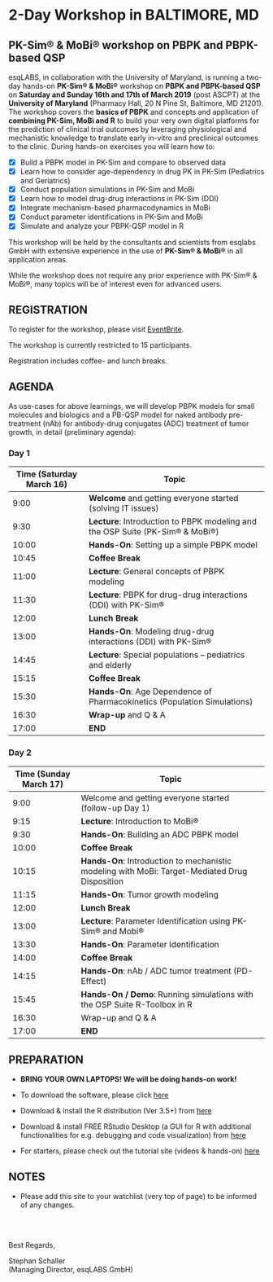 # 2-Day Workshop in BALTIMORE, MD

## PK-Sim® &amp; MoBi® workshop on PBPK and PBPK-based QSP 

esqLABS, in collaboration with the University of Maryland, is running a two-day hands-on **PK-Sim® & MoBi®** workshop on **PBPK and PBPK-based QSP** on **Saturday and Sunday 16th and 17th of March 2019** (post ASCPT) at the **University of Maryland** (Pharmacy Hall, 20 N Pine St, Baltimore, MD 21201). The workshop covers the **basics of PBPK** and concepts and application of **combining PK-Sim, MoBi and R** to build your very own digital platforms for the prediction of clinical trial outcomes by leveraging physiological and mechanistic knowledge to translate early in-vitro and preclinical outcomes to the clinic. During hands-on exercises you will learn how to:
- [x] Build a PBPK model in PK-Sim and compare to observed data
- [x] Learn how to consider age-dependency in drug PK in PK-Sim (Pediatrics and Geriatrics)
- [x] Conduct population simulations in PK-Sim and MoBi
- [x] Learn how to model drug-drug interactions in PK-Sim (DDI)
- [x] Integrate mechanism-based pharmacodynamics in MoBi
- [x] Conduct parameter identifications in PK-Sim and MoBi
- [x] Simulate and analyze your PBPK-QSP model in R

This workshop will be held by the consultants and scientists from esqlabs GmbH with extensive experience in the use of **PK-Sim® & MoBi®** in all application areas. 

While the workshop does not require any prior experience with PK-Sim® & MoBi®, many topics will be of interest even for advanced users.


## REGISTRATION

To register for the workshop, please visit [EventBrite](https://www.eventbrite.com/e/2-day-pk-sim-mobi-workshop-on-pbpk-and-pbpk-based-qsp-tickets-54161831496).

The workshop is currently restricted to 15 participants.

Registration includes coffee- and lunch breaks.

## AGENDA

As use-cases for above learnings, we will develop PBPK models for small molecules and biologics and a PB-QSP model for naked antibody pre-treatment (nAb) for antibody-drug conjugates (ADC) treatment of tumor growth, in detail (preliminary agenda):

### Day 1

| Time (Saturday March 16) | Topic |
| ------------- | ------------- |
| 9:00 | **Welcome** and getting everyone started (solving IT issues) |
| 9:30 | **Lecture**: Introduction to PBPK modeling and the OSP Suite (PK-Sim® & MoBi®)        |
| 10:00 | **Hands-On**: Setting up a simple PBPK model |
| 10:45 | **Coffee Break** |
| 11:00 | **Lecture**: General concepts of PBPK modeling|
| 11:30 | **Lecture**: PBPK for drug-drug interactions (DDI) with PK-Sim® |
| 12:00 | **Lunch Break** |
| 13:00 | **Hands-On**: Modeling drug-drug interactions (DDI) with PK-Sim® |
| 14:45 | **Lecture**: Special populations – pediatrics and elderly |
| 15:15 | **Coffee Break** |
| 15:30 | **Hands-On**: Age Dependence of Pharmacokinetics (Population Simulations) |
| 16:30 | **Wrap-up** and Q & A |
| 17:00 | **END** |

### Day 2

| Time (Sunday March 17) | Topic |
| ------------- | ------------- |
| 9:00 | Welcome and getting everyone started (follow-up Day 1) |
| 9:15 | **Lecture**: Introduction to MoBi® |
| 9:30 | **Hands-On**: Building an ADC PBPK model |
| 10:00 | **Coffee Break** |
| 10:15 | **Hands-On**: Introduction to mechanistic modeling with MoBi: Target-Mediated Drug Disposition |
| 11:15 | **Hands-On**: Tumor growth modeling |
| 12:00 | **Lunch Break** |
| 13:00 | **Lecture**: Parameter Identification using PK-Sim® and Mobi® |
| 13:30 | **Hands-On**: Parameter Identification |
| 14:00 | **Coffee Break** |
| 14:15 | **Hands-On**: nAb / ADC tumor treatment (PD-Effect) |
| 15:45 | **Hands-On / Demo**: Running simulations with the OSP Suite R-Toolbox in R |
| 16:30 | Wrap-up and Q & A |
| 17:00 | **END** |

## PREPARATION

- **BRING YOUR OWN LAPTOPS! We will be doing hands-on work!**

- To download the software, please click [here]( http://setup.open-systems-pharmacology.org )
- Download & install the R distribution (Ver 3.5+) from [here](https://cran.r-project.org/bin/windows/base/ )
- Download & install FREE RStudio Desktop (a GUI for R with additional functionalities for e.g. debugging and code visualization) from [here]( https://www.rstudio.com/products/rstudio/download/ )
- For starters, please check out the tutorial site (videos &amp; hands-on) [here](http://www.open-systems-pharmacology.org/#tutorials)

## NOTES

- Please add this site to your watchlist (very top of page) to be informed of any changes.

<br />
<br />

Best Regards,

Stephan Schaller <br />
(Managing Director, esqLABS GmbH)
